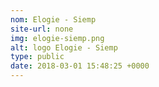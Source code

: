 ```yaml
---
nom: Elogie - Siemp
site-url: none
img: elogie-siemp.png
alt: logo Elogie - Siemp
type: public
date: 2018-03-01 15:48:25 +0000
---
```

